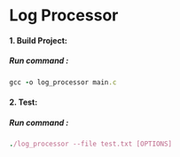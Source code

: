 # Log Processor
#### 1. Build Project:
##### Run command : 
```ruby
gcc -o log_processor main.c
```
#### 2. Test:
##### Run command :
```ruby
./log_processor --file test.txt [OPTIONS]
```
